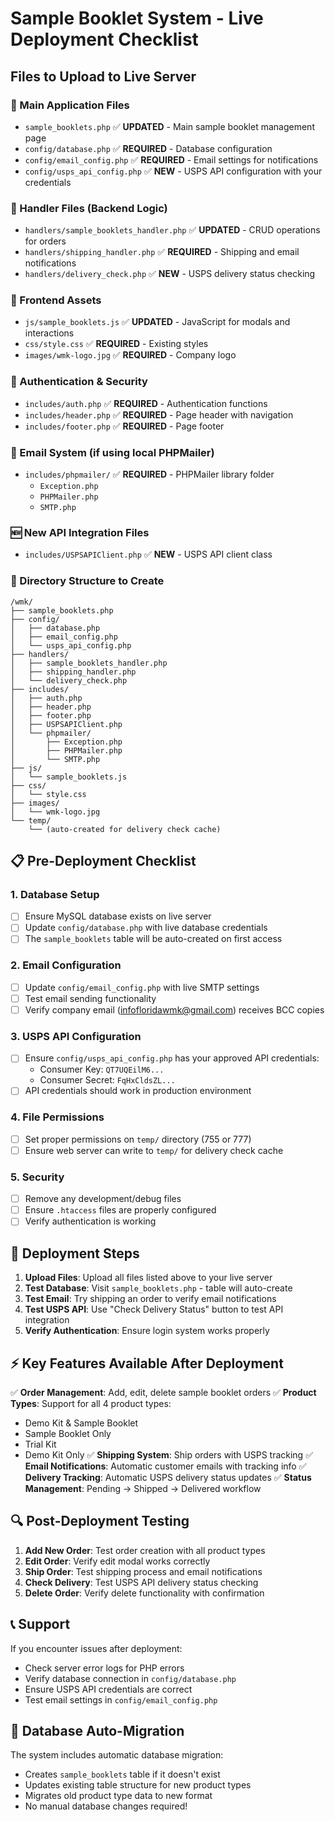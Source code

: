 # Sample Booklet System - Live Deployment Checklist

## Files to Upload to Live Server

### 📄 Main Application Files
- `sample_booklets.php` ✅ **UPDATED** - Main sample booklet management page
- `config/database.php` ✅ **REQUIRED** - Database configuration
- `config/email_config.php` ✅ **REQUIRED** - Email settings for notifications
- `config/usps_api_config.php` ✅ **NEW** - USPS API configuration with your credentials

### 🔧 Handler Files (Backend Logic)
- `handlers/sample_booklets_handler.php` ✅ **UPDATED** - CRUD operations for orders
- `handlers/shipping_handler.php` ✅ **REQUIRED** - Shipping and email notifications
- `handlers/delivery_check.php` ✅ **NEW** - USPS delivery status checking

### 🎨 Frontend Assets
- `js/sample_booklets.js` ✅ **UPDATED** - JavaScript for modals and interactions
- `css/style.css` ✅ **REQUIRED** - Existing styles
- `images/wmk-logo.jpg` ✅ **REQUIRED** - Company logo

### 🔐 Authentication & Security
- `includes/auth.php` ✅ **REQUIRED** - Authentication functions
- `includes/header.php` ✅ **REQUIRED** - Page header with navigation
- `includes/footer.php` ✅ **REQUIRED** - Page footer

### 📧 Email System (if using local PHPMailer)
- `includes/phpmailer/` ✅ **REQUIRED** - PHPMailer library folder
  - `Exception.php`
  - `PHPMailer.php`
  - `SMTP.php`

### 🆕 New API Integration Files
- `includes/USPSAPIClient.php` ✅ **NEW** - USPS API client class

### 📁 Directory Structure to Create
```
/wmk/
├── sample_booklets.php
├── config/
│   ├── database.php
│   ├── email_config.php
│   └── usps_api_config.php
├── handlers/
│   ├── sample_booklets_handler.php
│   ├── shipping_handler.php
│   └── delivery_check.php
├── includes/
│   ├── auth.php
│   ├── header.php
│   ├── footer.php
│   ├── USPSAPIClient.php
│   └── phpmailer/
│       ├── Exception.php
│       ├── PHPMailer.php
│       └── SMTP.php
├── js/
│   └── sample_booklets.js
├── css/
│   └── style.css
├── images/
│   └── wmk-logo.jpg
└── temp/
    └── (auto-created for delivery check cache)
```

## 📋 Pre-Deployment Checklist

### 1. Database Setup
- [ ] Ensure MySQL database exists on live server
- [ ] Update `config/database.php` with live database credentials
- [ ] The `sample_booklets` table will be auto-created on first access

### 2. Email Configuration
- [ ] Update `config/email_config.php` with live SMTP settings
- [ ] Test email sending functionality
- [ ] Verify company email (infofloridawmk@gmail.com) receives BCC copies

### 3. USPS API Configuration
- [ ] Ensure `config/usps_api_config.php` has your approved API credentials:
  - Consumer Key: `QT7UQEilM6...`
  - Consumer Secret: `FqHxCldsZL...`
- [ ] API credentials should work in production environment

### 4. File Permissions
- [ ] Set proper permissions on `temp/` directory (755 or 777)
- [ ] Ensure web server can write to `temp/` for delivery check cache

### 5. Security
- [ ] Remove any development/debug files
- [ ] Ensure `.htaccess` files are properly configured
- [ ] Verify authentication is working

## 🚀 Deployment Steps

1. **Upload Files**: Upload all files listed above to your live server
2. **Test Database**: Visit `sample_booklets.php` - table will auto-create
3. **Test Email**: Try shipping an order to verify email notifications
4. **Test USPS API**: Use "Check Delivery Status" button to test API integration
5. **Verify Authentication**: Ensure login system works properly

## ⚡ Key Features Available After Deployment

✅ **Order Management**: Add, edit, delete sample booklet orders
✅ **Product Types**: Support for all 4 product types:
   - Demo Kit & Sample Booklet
   - Sample Booklet Only
   - Trial Kit  
   - Demo Kit Only
✅ **Shipping System**: Ship orders with USPS tracking
✅ **Email Notifications**: Automatic customer emails with tracking info
✅ **Delivery Tracking**: Automatic USPS delivery status updates
✅ **Status Management**: Pending → Shipped → Delivered workflow

## 🔍 Post-Deployment Testing

1. **Add New Order**: Test order creation with all product types
2. **Edit Order**: Verify edit modal works correctly
3. **Ship Order**: Test shipping process and email notifications
4. **Check Delivery**: Test USPS API delivery status checking
5. **Delete Order**: Verify delete functionality with confirmation

## 📞 Support

If you encounter issues after deployment:
- Check server error logs for PHP errors
- Verify database connection in `config/database.php`
- Ensure USPS API credentials are correct
- Test email settings in `config/email_config.php`

## 💾 Database Auto-Migration

The system includes automatic database migration:
- Creates `sample_booklets` table if it doesn't exist
- Updates existing table structure for new product types
- Migrates old product type data to new format
- No manual database changes required!
